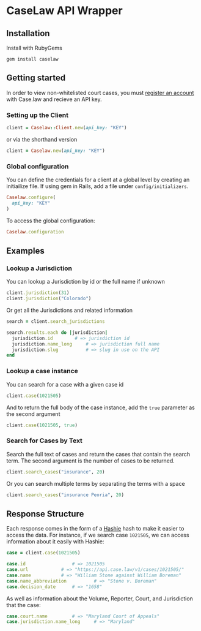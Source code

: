 # CaseLaw API Wrapper

## Installation

Install with RubyGems

```
gem install caselaw
```

## Getting started

In order to view non-whitelisted court cases, you must [register an account](https://case.law/user/register/) with Case.law and recieve an API key.

### Setting up the Client

``` ruby
client = Caselaw::Client.new(api_key: "KEY")
```

or via the shorthand version

``` ruby
client = Caselaw.new(api_key: "KEY")
```

### Global configuration

You can define the credentials for a client at a global level by creating an initiailize file. If using gem in Rails, add a file under `config/initializers`.

``` ruby
Caselaw.configure(
  api_key: "KEY"
)
```

To access the global configuration:

``` ruby
Caselaw.configuration
```

## Examples

### Lookup a Jurisdiction

You can lookup a Jurisdiction by id or the full name if unknown

```ruby
client.jurisdiction(31)
client.jurisdiction("Colorado")
```

Or get all the Jurisdictions and related information

```ruby
search = client.search_jurisdictions

search.results.each do |jurisdiction|
  jurisdiction.id	     # => jurisdiction id
  jurisdiction.name_long     # => jurisdiction full name
  jurisdiction.slug          # => slug in use on the API
end
```

### Lookup a case instance

You can search for a case with a given case id

```ruby
client.case(1021505)
```

And to return the full body of the case instance, add the `true` parameter as the second argument

```ruby
client.case(1021505, true)
```

### Search for Cases by Text

Search the full text of cases and return the cases that contain the search term. The second argument is the number of cases to be returned.

```ruby
client.search_cases("insurance", 20)
```

Or you can search multiple terms by separating the terms with a space
```ruby
client.search_cases("insurance Peoria", 20)
```

## Response Structure

Each response comes in the form of a [Hashie](https://github.com/intridea/hashie) hash to make it easier to access the data. For instance, if we search case `1021505`, we can access information about it easily with Hashie:

```ruby
case = client.case(1021505)

case.id			        # => 1021505
case.url			# => "https://api.case.law/v1/cases/1021505/"
case.name			# => "William Stone against William Boreman"
case.name_abbreviation          # => "Stone v. Boreman"
case.decision_date 		# => "1658"
```

As well as information about the Volume, Reporter, Court, and Jurisdiction that the case:

```ruby
case.court.name			# => "Maryland Court of Appeals"
case.jurisdiction.name_long 	# => "Maryland"
```